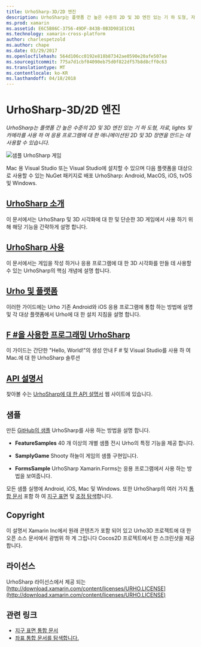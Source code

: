```yaml
---
title: UrhoSharp-3D/2D 엔진
description: UrhoSharp는 플랫폼 간 높은 수준의 2D 및 3D 엔진 있는 기 하 도형, 자료, lights 및 카메라를 사용 하 여 응용 프로그램에 대 한 애니메이션된 2D 및 3D 장면을 만드는 데 사용할 수 있습니다.
ms.prod: xamarin
ms.assetid: E6C5B86C-3756-49DF-843B-0B3D981E1C01
ms.technology: xamarin-cross-platform
author: charlespetzold
ms.author: chape
ms.date: 03/29/2017
ms.openlocfilehash: 564d106cc0192e818b87342ae0590e20afe507ae
ms.sourcegitcommit: 775a7d1cbf04090eb75d0f822df57b8d8cff0c63
ms.translationtype: MT
ms.contentlocale: ko-KR
ms.lasthandoff: 04/18/2018
---
```

# <a name="urhosharp---3d2d-engine"></a>UrhoSharp-3D/2D 엔진

_UrhoSharp는 플랫폼 간 높은 수준의 2D 및 3D 엔진 있는 기 하 도형, 자료, lights 및 카메라를 사용 하 여 응용 프로그램에 대 한 애니메이션된 2D 및 3D 장면을 만드는 데 사용할 수 있습니다._

![샘플 UrhoSharp 게임](images/video.gif)

Mac 용 Visual Studio 또는 Visual Studio에 설치할 수 있으며 다음 플랫폼을 대상으로 사용할 수 있는 NuGet 패키지로 배포 UrhoSharp: Android, MacOS, iOS, tvOS 및 Windows.

## <a name="an-introduction-to-urhosharpgraphics-gamesurhosharpintroductionmd"></a>[UrhoSharp 소개](~/graphics-games/urhosharp/introduction.md)

이 문서에서는 UrhoSharp 및 3D 시각화에 대 한 및 단순한 3D 게임에서 사용 하기 위해 해당 기능을 간략하게 설명 합니다.

## <a name="using-urhosharpgraphics-gamesurhosharpusingmd"></a>[UrhoSharp 사용](~/graphics-games/urhosharp/using.md)

이 문서에서는 게임을 작성 하거나 응용 프로그램에 대 한 3D 시각화를 만들 데 사용할 수 있는 UrhoSharp의 핵심 개념에 설명 합니다.

## <a name="urho-and-your-platformgraphics-gamesurhosharpplatformindexmd"></a>[Urho 및 플랫폼](~/graphics-games/urhosharp/platform/index.md)

이러한 가이드에는 Urho 기존 Android와 iOS 응용 프로그램에 통합 하는 방법에 설명 및 각 대상 플랫폼에서 Urho에 대 한 설치 지침을 설명 합니다.

## <a name="programming-urhosharp-with-fgraphics-gamesurhosharpfsharpmd"></a>[F #을 사용한 프로그래밍 UrhoSharp](~/graphics-games/urhosharp/fsharp.md)

이 가이드는 간단한 "Hello, World!"의 생성 안내 F # 및 Visual Studio를 사용 하 여 Mac.에 대 한 UrhoSharp 솔루션

## <a name="api-documentationhttpsdeveloperxamarincomapirooturho"></a>[API 설명서](https://developer.xamarin.com/api/root/Urho/)

찾아볼 수는 [UrhoSharp에 대 한 API 설명서](https://developer.xamarin.com/api/root/Urho/) 웹 사이트에 있습니다.

## <a name="samples"></a>샘플

만든 [GitHub의 샘플](http://github.com/xamarin/urho-samples) UrhoSharp를 사용 하는 방법을 설명 합니다.

- **FeatureSamples** 40 개 이상의 개별 샘플 전시 Urho의 특정 기능을 제공 합니다.

- **SamplyGame** Shooty 하늘이 게임의 샘플 구현입니다.

- **FormsSample** UrhoSharp Xamarin.Forms는 응용 프로그램에서 사용 하는 방법을 보여줍니다.

모든 샘플 실행에 Android, iOS, Mac 및 Windows.
또한 UrhoSharp의 여러 가지 [통합 문서](https://developer.xamarin.com/workbooks/) 포함 하 여 [지구 표면](https://developer.xamarin.com/workbooks/graphics/urhosharp/planetearth/planetearth.workbook) 및 [조정 탐색](https://developer.xamarin.com/workbooks/graphics/urhosharp/coordinates/ExploringUrhoCoordinates.workbook)합니다.

## <a name="copyright"></a>Copyright

이 설명서 Xamarin Inc에서 원래 콘텐츠가 포함 되어 있고 Urho3D 프로젝트에 대 한 오픈 소스 문서에서 광범위 하 게 그립니다 Cocos2D 프로젝트에서 한 스크린샷을 제공 합니다.

## <a name="license"></a>라이선스

UrhoSharp 라이선스에서 제공 되는 [http://download.xamarin.com/content/licenses/URHO.LICENSE](http://download.xamarin.com/content/licenses/URHO.LICENSE)

## <a name="related-links"></a>관련 링크

- [지구 표면 통합 문서](https://developer.xamarin.com/workbooks/graphics/urhosharp/planetearth/planetearth.workbook)
- [좌표 통합 문서를 탐색합니다.](https://developer.xamarin.com/workbooks/graphics/urhosharp/coordinates/ExploringUrhoCoordinates.workbook)
